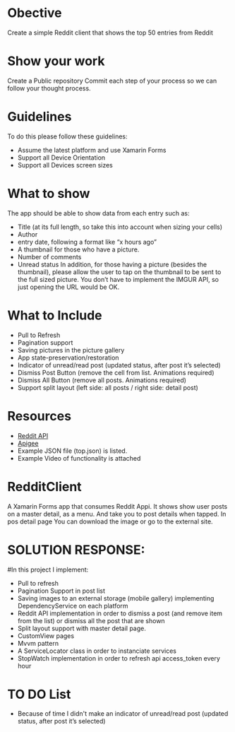 # Obective
Create a simple Reddit client that shows the top 50 entries from Reddit

# Show your work
Create a Public repository
Commit each step of your process so we can follow your thought process.

# Guidelines
To do this please follow these guidelines:

- Assume the latest platform and use Xamarin Forms
- Support all Device Orientation
- Support all Devices screen sizes

# What to show
The app should be able to show data from each entry such as:
- Title (at its full length, so take this into account when sizing your cells)
- Author
- entry date, following a format like “x hours ago” 
- A thumbnail for those who have a picture.
- Number of comments
- Unread status
In addition, for those having a picture (besides the thumbnail), please allow the user to tap on the thumbnail to be sent to the full sized picture. You don’t have to implement the IMGUR API, so just opening the URL would be OK.

# What to Include
- Pull to Refresh
- Pagination support
- Saving pictures in the picture gallery
- App state-preservation/restoration
- Indicator of unread/read post (updated status, after post it’s selected)
- Dismiss Post Button (remove the cell from list. Animations required)
- Dismiss All Button (remove all posts. Animations required)
- Support split layout (left side: all posts / right side: detail post)

# Resources
- [Reddit API](http://www.reddit.com/dev/api)
- [Apigee](https://apigee.com/console/reddit)
- Example JSON file (top.json) is listed.
- Example Video of functionality is attached

# RedditClient
A Xamarin Forms app that consumes Reddit Appi. It shows show user posts on a master detail, as a menu.
And take you to post details when tapped.
In pos detail page You can download the image or go to the external site.

# SOLUTION RESPONSE:
#In this project I implement:

* Pull to refresh
* Pagination Support in post list
* Saving images to an external storage (mobile gallery) implementing DependencyService on each platform
* Reddit API implementation in order to dismiss a post (and remove item from the list) or dismiss all the post that are shown
* Split layout support with master detail page.
* CustomView pages
* Mvvm pattern
* A ServiceLocator class in order to instanciate services
* StopWatch implementation in order to refresh api access_token every hour


# TO DO List

* Because of time I didn't make an indicator of unread/read post (updated status, after post it’s selected)


